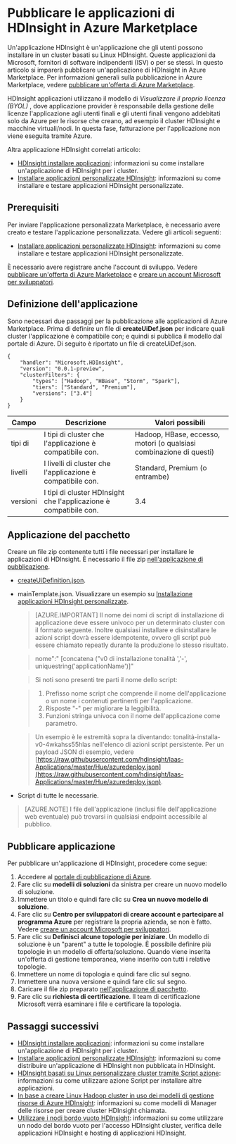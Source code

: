 <properties
    pageTitle="Pubblicare applicazioni HDInsight | Microsoft Azure"
    description="Informazioni su come creare e pubblicare le applicazioni di HDInsight."
    services="hdinsight"
    documentationCenter=""
    authors="mumian"
    manager="jhubbard"
    editor="cgronlun"
    tags="azure-portal"/>

<tags
    ms.service="hdinsight"
    ms.devlang="na"
    ms.topic="hero-article"
    ms.tgt_pltfrm="na"
    ms.workload="big-data"
    ms.date="10/18/2016"
    ms.author="jgao"/>

# <a name="publish-hdinsight-applications-into-the-azure-marketplace"></a>Pubblicare le applicazioni di HDInsight in Azure Marketplace

Un'applicazione HDInsight è un'applicazione che gli utenti possono installare in un cluster basati su Linux HDInsight. Queste applicazioni da Microsoft, fornitori di software indipendenti (ISV) o per se stessi. In questo articolo si imparerà pubblicare un'applicazione di HDInsight in Azure Marketplace.  Per informazioni generali sulla pubblicazione in Azure Marketplace, vedere [pubblicare un'offerta di Azure Marketplace](../marketplace-publishing/marketplace-publishing-getting-started.md).

HDInsight applicazioni utilizzano il modello di *Visualizzare il proprio licenza (BYOL)* , dove applicazione provider è responsabile della gestione delle licenze l'applicazione agli utenti finali e gli utenti finali vengono addebitati solo da Azure per le risorse che creano, ad esempio il cluster HDInsight e macchine virtuali/nodi. In questa fase, fatturazione per l'applicazione non viene eseguita tramite Azure.

Altra applicazione HDInsight correlati articolo:

- [HDInsight installare applicazioni](hdinsight-apps-install-applications.md): informazioni su come installare un'applicazione di HDInsight per i cluster.
- [Installare applicazioni personalizzate HDInsight](hdinsight-apps-install-custom-applications.md): informazioni su come installare e testare applicazioni HDInsight personalizzate.

 
## <a name="prerequisites"></a>Prerequisiti

Per inviare l'applicazione personalizzata Marketplace, è necessario avere creato e testare l'applicazione personalizzata. Vedere gli articoli seguenti:

- [Installare applicazioni personalizzate HDInsight](hdinsight-apps-install-custom-applications.md): informazioni su come installare e testare applicazioni HDInsight personalizzate.

È necessario avere registrare anche l'account di sviluppo. Vedere [pubblicare un'offerta di Azure Marketplace](../marketplace-publishing/marketplace-publishing-getting-started.md) e [creare un account Microsoft per sviluppatori](../marketplace-publishing/marketplace-publishing-accounts-creation-registration.md).

## <a name="define-application"></a>Definizione dell'applicazione

Sono necessari due passaggi per la pubblicazione alle applicazioni di Azure Marketplace.  Prima di definire un file di **createUiDef.json** per indicare quali cluster l'applicazione è compatibile con; e quindi si pubblica il modello dal portale di Azure. Di seguito è riportato un file di createUiDef.json.

    {
        "handler": "Microsoft.HDInsight",
        "version": "0.0.1-preview",
        "clusterFilters": {
            "types": ["Hadoop", "HBase", "Storm", "Spark"],
            "tiers": ["Standard", "Premium"],
            "versions": ["3.4"]
        }
    }


|Campo  | Descrizione   | Valori possibili|
|-------|---------------|----------------|
|tipi di  | I tipi di cluster che l'applicazione è compatibile con.    |Hadoop, HBase, eccesso, motori (o qualsiasi combinazione di questi)|
|livelli  | I livelli di cluster che l'applicazione è compatibile con.    |Standard, Premium (o entrambe)|
|versioni|  I tipi di cluster HDInsight che l'applicazione è compatibile con.    |3.4|

## <a name="package-application"></a>Applicazione del pacchetto

Creare un file zip contenente tutti i file necessari per installare le applicazioni di HDInsight. È necessario il file zip [nell'applicazione di pubblicazione](#publish-application).

- [createUiDefinition.json](#define-application).
- mainTemplate.json. Visualizzare un esempio su [Installazione applicazioni HDInsight personalizzate](hdinsight-apps-install-custom-applications.md).

    >[AZURE.IMPORTANT] Il nome dei nomi di script di installazione di applicazione deve essere univoco per un determinato cluster con il formato seguente. Inoltre qualsiasi installare e disinstallare le azioni script dovrà essere idempotente, ovvero gli script può essere chiamato repeatly durante la produzione lo stesso risultato.
    
    >   nome":" [concatena ("v0 di installazione tonalità ','-', uniquestring('applicationName')]"
        
    >Si noti sono presenti tre parti il nome dello script:
        
    >   1. Prefisso nome script che comprende il nome dell'applicazione o un nome i contenuti pertinenti per l'applicazione.
    >   2. Risposte "-" per migliorare la leggibilità.
    >   3. Funzioni stringa univoca con il nome dell'applicazione come parametro.

    >   Un esempio è le estremità sopra la diventando: tonalità-installa-v0-4wkahss55hlas nell'elenco di azioni script persistente. Per un payload JSON di esempio, vedere [https://raw.githubusercontent.com/hdinsight/Iaas-Applications/master/Hue/azuredeploy.json](https://raw.githubusercontent.com/hdinsight/Iaas-Applications/master/Hue/azuredeploy.json).

- Script di tutte le necessarie.

> [AZURE.NOTE] I file dell'applicazione (inclusi file dell'applicazione web eventuale) può trovarsi in qualsiasi endpoint accessibile al pubblico.

## <a name="publish-application"></a>Pubblicare applicazione

Per pubblicare un'applicazione di HDInsight, procedere come segue:

1. Accedere al [portale di pubblicazione di Azure](https://publish.windowsazure.com/).
2. Fare clic su **modelli di soluzioni** da sinistra per creare un nuovo modello di soluzione.
3. Immettere un titolo e quindi fare clic su **Crea un nuovo modello di soluzione**.
3. Fare clic su **Centro per sviluppatori di creare account e partecipare al programma Azure** per registrare la propria azienda, se non è fatto.  Vedere [creare un account Microsoft per sviluppatori](../marketplace-publishing/marketplace-publishing-accounts-creation-registration.md).
4. Fare clic su **Definisci alcune topologie per iniziare**. Un modello di soluzione è un "parent" a tutte le topologie. È possibile definire più topologie in un modello di offerta/soluzione. Quando viene inserita un'offerta di gestione temporanea, viene inserito con tutti i relative topologie. 
4. Immettere un nome di topologia e quindi fare clic sul segno.
5. Immettere una nuova versione e quindi fare clic sul segno.
6. Caricare il file zip preparato [nell'applicazione di pacchetto](#package-application).  
7. Fare clic su **richiesta di certificazione**. Il team di certificazione Microsoft verrà esaminare i file e certificare la topologia.

## <a name="next-steps"></a>Passaggi successivi

- [HDInsight installare applicazioni](hdinsight-apps-install-applications.md): informazioni su come installare un'applicazione di HDInsight per i cluster.
- [Installare applicazioni personalizzate HDInsight](hdinsight-apps-install-custom-applications.md): informazioni su come distribuire un'applicazione di HDInsight non pubblicata in HDInsight.
- [HDInsight basati su Linux personalizzare cluster tramite Script azione](hdinsight-hadoop-customize-cluster-linux.md): informazioni su come utilizzare azione Script per installare altre applicazioni.
- [In base a creare Linux Hadoop cluster in uso dei modelli di gestione risorse di Azure HDInsight](hdinsight-hadoop-create-linux-clusters-arm-templates.md): informazioni su come modelli di Manager delle risorse per creare cluster HDInsight chiamata.
- [Utilizzare i nodi bordo vuoto HDInsight](hdinsight-apps-use-edge-node.md): informazioni su come utilizzare un nodo del bordo vuoto per l'accesso HDInsight cluster, verifica delle applicazioni HDInsight e hosting di applicazioni HDInsight.

